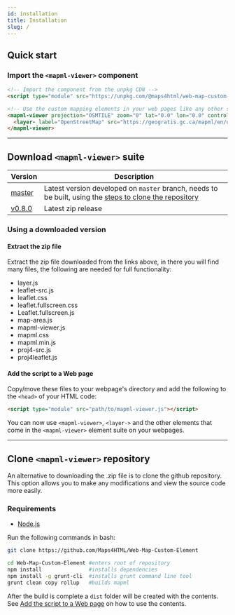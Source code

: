 ```yaml
---
id: installation
title: Installation
slug: /
---
```


## Quick start

### Import the `<mapml-viewer>` component

```html
<!-- Import the component from the unpkg CDN -->
<script type="module" src="https://unpkg.com/@maps4html/web-map-custom-element@latest/dist/mapml-viewer.js"></script>

<!-- Use the custom mapping elements in your web pages like any other standard HTML element -->
<mapml-viewer projection="OSMTILE" zoom="0" lat="0.0" lon="0.0" controls>
  <layer- label="OpenStreetMap" src="https://geogratis.gc.ca/mapml/en/osmtile/osm/" checked></layer->
</mapml-viewer>
```

---

## Download `<mapml-viewer>` suite

| Version | Description                                 |
|---------|---------------------------------------------|
| [master](https://github.com/Maps4HTML/Web-Map-Custom-Element/archive/master.zip)  | Latest version developed on `master` branch, needs to be built, using the [steps to clone the repository](/web-map-doc/docs/installation#clone-mapml-viewer-repository) |
| [v0.8.0](https://github.com/Maps4HTML/Web-Map-Custom-Element/archive/v0.8.0.zip)  | Latest zip release                          |

### Using a downloaded version

#### Extract the zip file

Extract the zip file downloaded from the links above, in there you will find many files, the following are needed for full functionality:

- layer.js
- leaflet-src.js
- leaflet.css
- leaflet.fullscreen.css
- Leaflet.fullscreen.js
- map-area.js
- mapml-viewer.js
- mapml.css
- mapml.min.js
- proj4-src.js
- proj4leaflet.js

#### Add the script to a Web page

Copy/move these files to your webpage's directory and add the following to the `<head>` of your HTML code:

```html
<script type="module" src="path/to/mapml-viewer.js"></script>
```

You can now use `<mapml-viewer>`, `<layer->` and the other elements that come in the `<mapml-viewer>` element suite on your webpages.

---

## Clone `<mapml-viewer>` repository

An alternative to downloading the .zip file is to clone the github repository. This option allows you to make any modifications and view the source code more easily.

### Requirements

- [Node.js](https://nodejs.org/en/download/)

Run the following commands in bash:

```bash
git clone https://github.com/Maps4HTML/Web-Map-Custom-Element
```

```bash
cd Web-Map-Custom-Element #enters root of repository
npm install               #installs dependencies
npm install -g grunt-cli  #installs grunt command line tool
grunt clean copy rollup   #builds mapml
```

After the build is complete a `dist` folder will be created with the contents.
See [Add the script to a Web page](/web-map-doc/docs/#add-the-script-to-a-web-page) on how to use the contents.
